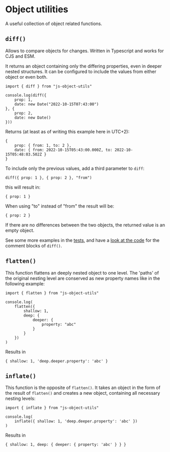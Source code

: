 # Object utilities

A useful collection of object related functions.

## `diff()`

Allows to compare objects for changes. Written in Typescript and works for CJS and ESM.

It returns an object containing only the differing properties, even in deeper nested structures.
It can be configured to include the values from either object or even both.

    import { diff } from "js-object-utils"

    console.log(diff({
        prop: 1,
        date: new Date("2022-10-15T07:43:00")
    }, {
        prop: 2,
        date: new Date()
    }))

Returns (at least as of writing this example here in UTC+2):

    {
        prop: { from: 1, to: 2 },
        date: { from: 2022-10-15T05:43:00.000Z, to: 2022-10-15T05:48:03.502Z }
    }

To include only the previous values, add a third parameter to `diff`:

    diff({ prop: 1 }, { prop: 2 }, "from")

this will result in:

    { prop: 1 }

When using "to" instead of "from" the result will be:

    { prop: 2 }

If there are no differences between the two objects, the returned value is an empty object.

See some more examples in the [tests](./src/diff.test.ts), and have a [look at the code](./src/diff.ts) for the comment blocks of `diff()`. 

## `flatten()`

This function flattens an deeply nested object to one level. The 'paths' of the original nesting level are conserved as new property names like in the following example:

    import { flatten } from "js-object-utils"

    console.log(
        flatten({
            shallow: 1,
            deep: {
                deeper: {
                    property: "abc"
                }
            }
        })
    )

Results in

    { shallow: 1, 'deep.deeper.property': 'abc' }

## `inflate()`

This function is the opposite of `flatten()`. It takes an object in the form of the result of `flatten()` and creates a new object, containing all necessary nesting levels:

    import { inflate } from "js-object-utils"

    console.log(
        inflate({ shallow: 1, 'deep.deeper.property': 'abc' })
    )

Results in

    { shallow: 1, deep: { deeper: { property: 'abc' } } }
